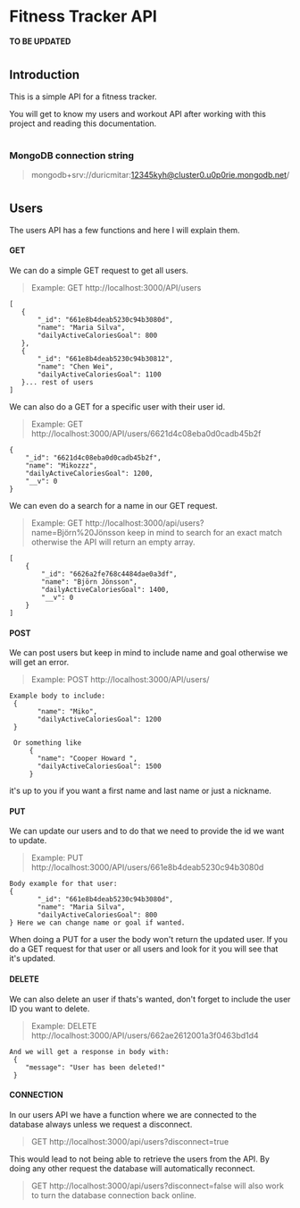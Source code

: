 # Fitness Tracker API
**TO BE UPDATED**
#

## Introduction

This is a simple API for a fitness tracker.

You will get to know my users and workout API after working with this project and reading this documentation.
#
### MongoDB connection string

> mongodb+srv://duricmitar:12345kyh@cluster0.u0p0rie.mongodb.net/
#
 ## Users
 The users API has a few functions and here I will explain them.

 #### GET
 We can do a simple GET request to get all users.
 >Example: GET http://localhost:3000/API/users
 ``` 
 [
    {
        "_id": "661e8b4deab5230c94b3080d",
        "name": "Maria Silva",
        "dailyActiveCaloriesGoal": 800
    },
    {
        "_id": "661e8b4deab5230c94b30812",
        "name": "Chen Wei",
        "dailyActiveCaloriesGoal": 1100
    }... rest of users
 ] 
 ```

We can also do a GET for a specific user with their user id.
>Example: GET http://localhost:3000/API/users/6621d4c08eba0d0cadb45b2f
```
{
    "_id": "6621d4c08eba0d0cadb45b2f",
    "name": "Mikozzz",
    "dailyActiveCaloriesGoal": 1200,
    "__v": 0
}
```

We can even do a search for a name in our GET request.
>Example: GET http://localhost:3000/api/users?name=Björn%20Jönsson keep in mind to search for an exact match otherwise the API will return an empty array.
```
[
    {
        "_id": "6626a2fe768c4484dae0a3df",
        "name": "Björn Jönsson",
        "dailyActiveCaloriesGoal": 1400,
        "__v": 0
    }
]
```

 #### POST
 We can post users but keep in mind to include name and goal otherwise we will get an error.
 >Example: POST http://localhost:3000/API/users/
 ```
 Example body to include:
  {
        "name": "Miko",
        "dailyActiveCaloriesGoal": 1200
  } 

  Or something like
      {
        "name": "Cooper Howard ",
        "dailyActiveCaloriesGoal": 1500
      } 
 ```
 it's up to you if you want a first name and last name or just a nickname.
 #### PUT
 We can update our users and to do that we need to provide the id we want to update.
 >Example: PUT http://localhost:3000/API/users/661e8b4deab5230c94b3080d

 ```
 Body example for that user: 
 {
        "_id": "661e8b4deab5230c94b3080d",
        "name": "Maria Silva",
        "dailyActiveCaloriesGoal": 800
} Here we can change name or goal if wanted. 
 ```
 When doing a PUT for a user the body won't return the updated user. If you do a GET request for that user or all users and look for it you will see that it's updated.

 #### DELETE
 We can also delete an user if thats's wanted, don't forget to include the user ID you want to delete.
 > Example: DELETE http://localhost:3000/API/users/662ae2612001a3f0463bd1d4
 
```
And we will get a response in body with:
 {
    "message": "User has been deleted!"
 }
```


#### CONNECTION
In our users API we have a function where we are connected to the database always unless we request a disconnect. 
> GET http://localhost:3000/api/users?disconnect=true

This would lead to not being able to retrieve the users from the API.
By doing any other request the database will automatically reconnect.

> GET http://localhost:3000/api/users?disconnect=false will also work to turn the database connection back online.

